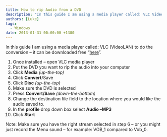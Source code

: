 ```yaml
---
title: How to rip Audio from a DVD
description: "In this guide I am using a media player called: VLC VideoLAN to do the conversion – it can be downloaded free “ here ”."
authors: [Luke]
tags:
  - Windows
date: 2013-01-31 00:00:00 +1300
---
```

In this guide I am using a media player called: VLC (VideoLAN) to do the conversion – it can be downloaded free “<a title="VLC Media Player" href="http://www.videolan.org/vlc/download-windows.html" target="_blank">here</a>”.

  1. Once installed – open VLC media player
  2. Put the DVD you want to rip the audio into your computer
  3. Click **Media** _(up-the-top)_
  4. Click **Convert**/Save
  5. Click **Disc** _(up-the-top)_
  6. Make sure the DVD is selected
  7. Press **Convert/Save** _(down-the-bottom)_
  8. Change the destination file field to the location where you would like the audio saved to.
  9. In the **profile** drop down box select **Audio –MP3**
 10. Click **Start**

Note: Make sure you have the right stream selected in step 6 &#8211; or you might just record the Menu sound &#8211; for example: VOB\_1 compared to Vob\_0.

